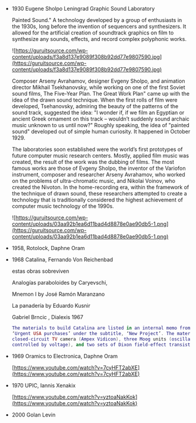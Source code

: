 

- 1930 Eugene Sholpo Leningrad Graphic Sound Laboratory
    
    Painted Sound." A technology developed by a group of enthusiasts in the 1930s, long before the invention of sequencers and synthesizers. It allowed for the artificial creation of soundtrack graphics on film to synthesize any sounds, effects, and record complex polyphonic works.
    
    ![https://guruitsource.com/wp-content/uploads/f3a8d137e9089f308b92dd77e9807590.jpg](https://guruitsource.com/wp-content/uploads/f3a8d137e9089f308b92dd77e9807590.jpg)
    
    Composer Arseny Avrahamov, designer Evgeny Sholpo, and animation director Mikhail Tsekhanovsky, while working on one of the first Soviet sound films, The Five-Year Plan. The Great Work Plan" came up with the idea of the drawn sound technique. When the first rolls of film were developed, Tsehanovsky, admiring the beauty of the patterns of the sound track, suggested the idea: "I wonder if, if we film an Egyptian or ancient Greek ornament on this track – wouldn’t suddenly sound archaic music unknown to us until now?" Roughly speaking, the idea of "painted sound" developed out of simple human curiosity. It happened in October 1929.
    
    The laboratories soon established were the world’s first prototypes of future computer music research centers. Mostly, applied film music was created, the result of the work was the dubbing of films. The most famous works are those of Evgeny Sholpo, the inventor of the Variofon instrument, composer and researcher Arseny Avrahamov, who worked on the problems of ultra-chromatic music, and Nikolai Voinov, who created the Nivoton. In the home-recording era, within the framework of the technique of drawn sound, these researchers attempted to create a technology that is traditionally considered the highest achievement of computer music technology of the 1990s.
    
    ![https://guruitsource.com/wp-content/uploads/03aa92b1ea6d11bad4d8878e0ae90db5-1.png](https://guruitsource.com/wp-content/uploads/03aa92b1ea6d11bad4d8878e0ae90db5-1.png)
    
- 1958, Rotolock, Daphne Oram
    
- 1968 Catalina, Fernando Von Reichenbad
    
    estas obras sobreviven
    
    Analogías paraboloides by Caryevschi,
    
    Mnemon I by José Ramón Maranzano
    
    La panadería by Eduardo Kusnir
    
    Gabriel Brncic , Dialexis 1967
    
    ```lua
    The materials to build Catalina are listed in an internal memo from August 1968, titled
    ‘Urgent USA purchases’ under the subtitle, ‘New Project’. The materials include a
    closed-circuit TV camera (Ampex Vidicon), three Moog units (oscillator, amplifier, and filter
    controlled by voltage), and two sets of Dixon field-effect transistors
    ```
    
- 1969 Oramics to Electronica, Daphne Oram
    
    [https://www.youtube.com/watch?v=7cyHFT2abXE](https://www.youtube.com/watch?v=7cyHFT2abXE)
    
- 1970 UPIC, Iannis Xenakix
    
    [https://www.youtube.com/watch?v=yztoaNakKok](https://www.youtube.com/watch?v=yztoaNakKok)
    
- 2000 Golan Levin